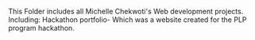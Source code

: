 This Folder includes all Michelle Chekwoti's Web development projects.
Including: 
Hackathon portfolio- Which was a website created for the PLP program hackathon.
